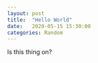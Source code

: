 ```yaml
---
layout: post
title:  "Hello World"
date:   2020-05-15 15:30:00
categories: Random
---
```

Is this thing on?
